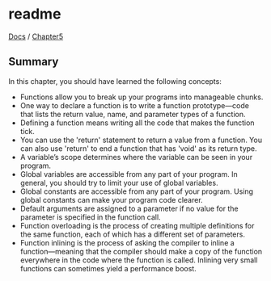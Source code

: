 # readme

[Docs](https://github.com/PiSaucer/book-c-plus-plus/tree/569357054614b69475a73eff46aae33d4998bc5a/docs/README.md) / [Chapter5](https://github.com/PiSaucer/book-c-plus-plus/tree/569357054614b69475a73eff46aae33d4998bc5a/docs/Chapter5/README.md)

## Summary

In this chapter, you should have learned the following concepts:

* Functions allow you to break up your programs into manageable chunks.
* One way to declare a function is to write a function prototype—code that lists the return value, name, and parameter types of a function.
* Defining a function means writing all the code that makes the function tick.
* You can use the 'return' statement to return a value from a function. You can also use 'return' to end a function that has 'void' as its return type.
* A variable’s scope determines where the variable can be seen in your program.
* Global variables are accessible from any part of your program. In general, you should try to limit your use of global variables.
* Global constants are accessible from any part of your program. Using global constants can make your program code clearer.
* Default arguments are assigned to a parameter if no value for the parameter is specified in the function call.
* Function overloading is the process of creating multiple definitions for the same function, each of which has a different set of parameters.
* Function inlining is the process of asking the compiler to inline a function—meaning that the compiler should make a copy of the function everywhere in the code where the function is called. Inlining very small functions can sometimes yield a performance boost.

